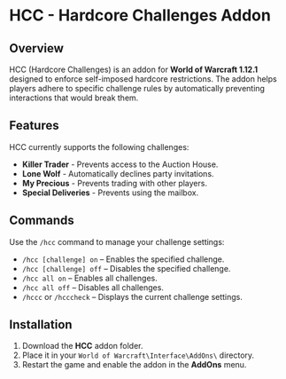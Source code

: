 # HCC - Hardcore Challenges Addon

## Overview
HCC (Hardcore Challenges) is an addon for **World of Warcraft 1.12.1** designed to enforce self-imposed hardcore restrictions. The addon helps players adhere to specific challenge rules by automatically preventing interactions that would break them.

## Features
HCC currently supports the following challenges:

- **Killer Trader** - Prevents access to the Auction House.
- **Lone Wolf** - Automatically declines party invitations.
- **My Precious** - Prevents trading with other players.
- **Special Deliveries** - Prevents using the mailbox.

## Commands
Use the `/hcc` command to manage your challenge settings:

- `/hcc [challenge] on` – Enables the specified challenge.
- `/hcc [challenge] off` – Disables the specified challenge.
- `/hcc all on` – Enables all challenges.
- `/hcc all off` – Disables all challenges.
- `/hccc` or `/hcccheck` – Displays the current challenge settings.

## Installation
1. Download the **HCC** addon folder.
2. Place it in your `World of Warcraft\Interface\AddOns\` directory.
3. Restart the game and enable the addon in the **AddOns** menu.
